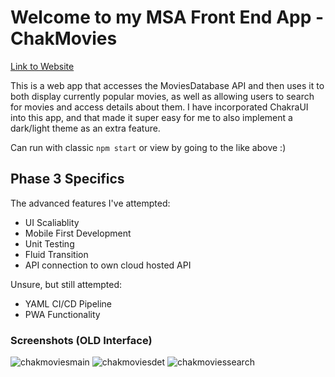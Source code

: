 # Welcome to my MSA Front End App - ChakMovies

[Link to Website](https://bcho892.github.io/MSAFrontEnd/)

This is a web app that accesses the MoviesDatabase API and then uses it to both display currently popular movies, as well as allowing users to search for movies and access details about them. I have incorporated ChakraUI into this app, and that made it super easy for me to also implement a dark/light theme as an extra feature.

Can run with classic `npm start` or view by going to the like above :)

## Phase 3 Specifics
The advanced features I've attempted:
* UI Scaliablity
* Mobile First Development
* Unit Testing
* Fluid Transition
* API connection to own cloud hosted API

Unsure, but still attempted:
* YAML CI/CD Pipeline
* PWA Functionality

### Screenshots (OLD Interface)
![chakmoviesmain](https://user-images.githubusercontent.com/100653148/180754615-30541584-a454-409b-825c-f04c338ed37f.png)
![chakmoviesdet](https://user-images.githubusercontent.com/100653148/180754643-aa52e22d-465e-443e-9d6a-4613fa997dfc.png)
![chakmoviessearch](https://user-images.githubusercontent.com/100653148/180754658-4e7f4181-c26d-4c94-9932-465f34071b80.png)
